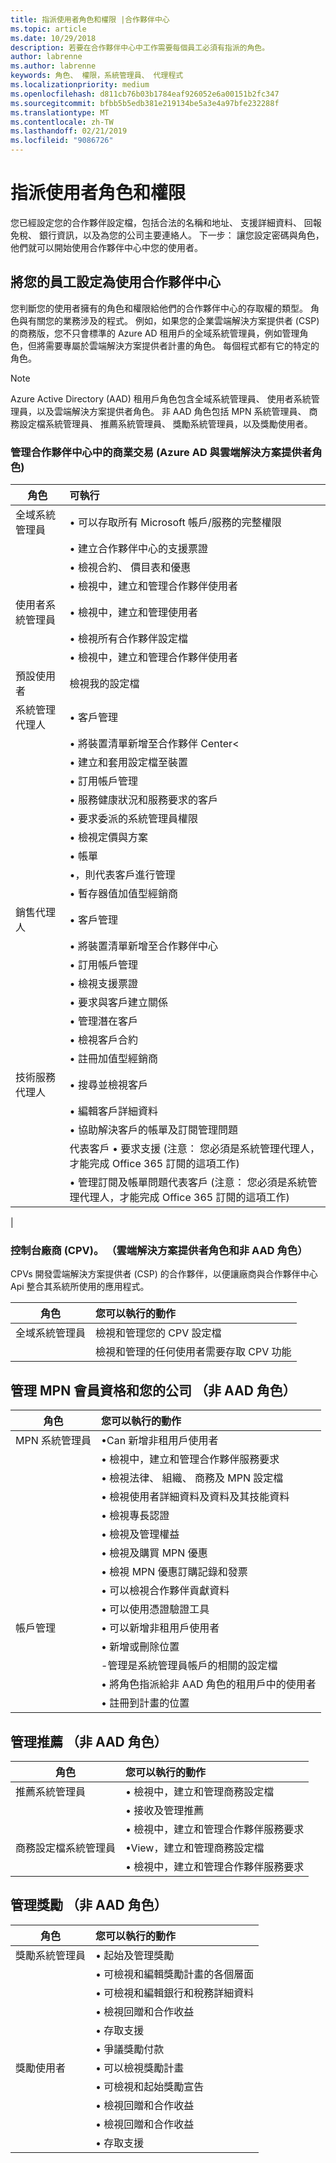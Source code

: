 ```yaml
---
title: 指派使用者角色和權限 |合作夥伴中心
ms.topic: article
ms.date: 10/29/2018
description: 若要在合作夥伴中心中工作需要每個員工必須有指派的角色。
author: labrenne
ms.author: labrenne
keywords: 角色、 權限，系統管理員、 代理程式
ms.localizationpriority: medium
ms.openlocfilehash: d811cb76b03b1784eaf926052e6a00151b2fc347
ms.sourcegitcommit: bfbb5b5edb381e219134be5a3e4a97bfe232288f
ms.translationtype: MT
ms.contentlocale: zh-TW
ms.lasthandoff: 02/21/2019
ms.locfileid: "9086726"
---
```

# <a name="assign-users-roles-and-permissions"></a>指派使用者角色和權限


您已經設定您的合作夥伴設定檔，包括合法的名稱和地址、 支援詳細資料、 回報免稅、 銀行資訊，以及為您的公司主要連絡人。 下一步： 讓您設定密碼與角色，他們就可以開始使用合作夥伴中心中您的使用者。

## <a name="set-up-your-employees-to-work-in-partner-center"></a>將您的員工設定為使用合作夥伴中心

您判斷您的使用者擁有的角色和權限給他們的合作夥伴中心的存取權的類型。 角色與有關您的業務涉及的程式。 例如，如果您的企業雲端解決方案提供者 (CSP) 的商務版，您不只會標準的 Azure AD 租用戶的全域系統管理員，例如管理角色，但將需要專屬於雲端解決方案提供者計畫的角色。 每個程式都有它的特定的角色。

>[!Note]
> Azure Active Directory (AAD) 租用戶角色包含全域系統管理員、 使用者系統管理員，以及雲端解決方案提供者角色。 非 AAD 角色包括 MPN 系統管理員、 商務設定檔系統管理員、 推薦系統管理員、 獎勵系統管理員，以及獎勵使用者。 

### <a name="manage-commercial-transactions-in-partner-center-azure-ad-and-csp-roles"></a>管理合作夥伴中心中的商業交易 (Azure AD 與雲端解決方案提供者角色)

|**角色**|**可執行**|
|----------------------------------|:---------------------------------|
|全域系統管理員|• 可以存取所有 Microsoft 帳戶/服務的完整權限
|      |• 建立合作夥伴中心的支援票證
||• 檢視合約、 價目表和優惠
||• 檢視中，建立和管理合作夥伴使用者|
|使用者系統管理員   | • 檢視中，建立和管理使用者
||• 檢視所有合作夥伴設定檔
||• 檢視中，建立和管理合作夥伴使用者  |
|預設使用者|  檢視我的設定檔   |
|系統管理代理人 | • 客戶管理
||• 將裝置清單新增至合作夥伴 Center<
||• 建立和套用設定檔至裝置
||• 訂用帳戶管理
||• 服務健康狀況和服務要求的客戶
||• 要求委派的系統管理員權限
||• 檢視定價與方案
||• 帳單
||•，則代表客戶進行管理
||• 暫存器值加值型經銷商|
|銷售代理人 | • 客戶管理
||• 將裝置清單新增至合作夥伴中心
||• 訂用帳戶管理
||• 檢視支援票證
||• 要求與客戶建立關係
||• 管理潛在客戶
||• 檢視客戶合約
||• 註冊加值型經銷商|
|技術服務代理人| • 搜尋並檢視客戶
||• 編輯客戶詳細資料
||• 協助解決客戶的帳單及訂閱管理問題
||代表客戶 • 要求支援 (注意： 您必須是系統管理代理人，才能完成 Office 365 訂閱的這項工作)
||• 管理訂閱及帳單問題代表客戶 (注意： 您必須是系統管理代理人，才能完成 Office 365 訂閱的這項工作)|
|
### <a name="control-panel-vendor-cpv-csp-role-and-non-aad-role"></a>控制台廠商 (CPV)。 （雲端解決方案提供者角色和非 AAD 角色）
CPVs 開發雲端解決方案提供者 (CSP) 的合作夥伴，以便讓廠商與合作夥伴中心 Api 整合其系統所使用的應用程式。 

|**角色**   |**您可以執行的動作**|
|------------------------------|:----------------------------|
|全域系統管理員| 檢視和管理您的 CPV 設定檔|
||檢視和管理的任何使用者需要存取 CPV 功能|

## <a name="manage-mpn-membership-and-your-company-non-aad-roles"></a>管理 MPN 會員資格和您的公司 （非 AAD 角色）

|**角色** | **您可以執行的動作**|
|----------------------------|:----------------------------|
|MPN 系統管理員|•Can 新增非租用戶使用者
||• 檢視中，建立和管理合作夥伴服務要求
||• 檢視法律、 組織、 商務及 MPN 設定檔
||• 檢視使用者詳細資料及資料及其技能資料
||• 檢視專長認證
||• 檢視及管理權益
||• 檢視及購買 MPN 優惠
||• 檢視 MPN 優惠訂購記錄和發票
||• 可以檢視合作夥伴貢獻資料
||• 可以使用憑證驗證工具|
|帳戶管理| • 可以新增非租用戶使用者
||• 新增或刪除位置
||-管理是系統管理員帳戶的相關的設定檔 
||• 將角色指派給非 AAD 角色的租用戶中的使用者 
||• 註冊到計畫的位置

## <a name="manage-referrals-non-aad-roles"></a>管理推薦 （非 AAD 角色）

|**角色**|**您可以執行的動作**|
|-----------------------------|:------------------------|
|推薦系統管理員       |• 檢視中，建立和管理商務設定檔
||• 接收及管理推薦
||• 檢視中，建立和管理合作夥伴服務要求|
|商務設定檔系統管理員   |•View，建立和管理商務設定檔 
||• 檢視中，建立和管理合作夥伴服務要求|

## <a name="manage-incentives--non-aad-roles"></a>管理獎勵 （非 AAD 角色）

|**角色** | **您可以執行的動作**|
|------------------------------|:-------------------------|
|獎勵系統管理員|• 起始及管理獎勵 
||• 可檢視和編輯獎勵計畫的各個層面
||• 可檢視和編輯銀行和稅務詳細資料
||• 檢視回贈和合作收益
||• 存取支援
||• 爭議獎勵付款|
|獎勵使用者|• 可以檢視獎勵計畫
||• 可檢視和起始獎勵宣告
||• 檢視回贈和合作收益
||• 檢視回贈和合作收益
||• 存取支援












